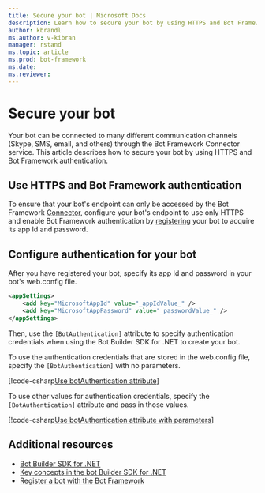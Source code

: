 ```yaml
---
title: Secure your bot | Microsoft Docs
description: Learn how to secure your bot by using HTTPS and Bot Framework Authentication.
author: kbrandl
ms.author: v-kibran
manager: rstand
ms.topic: article
ms.prod: bot-framework
ms.date: 
ms.reviewer:
---
```


# Secure your bot

Your bot can be connected to many different communication channels (Skype, SMS, email, and others) through the Bot Framework Connector service. This article describes how to secure your bot by using HTTPS and Bot Framework authentication.

## Use HTTPS and Bot Framework authentication

To ensure that your bot's endpoint can only be accessed by the Bot Framework [Connector](~/dotnet/concepts.md#connector), configure your bot's endpoint to use only HTTPS and enable Bot Framework authentication by [registering](~/portal-register-bot.md) your bot to acquire its app Id and password. 

## Configure authentication for your bot

After you have registered your bot, specify its app Id and password in your bot's web.config file. 

```xml
<appSettings>
    <add key="MicrosoftAppId" value="_appIdValue_" />
    <add key="MicrosoftAppPassword" value="_passwordValue_" />
</appSettings>
```

Then, use the `[BotAuthentication]` attribute to specify authentication credentials when using the Bot Builder SDK for .NET to create your bot. 

To use the authentication credentials that are stored in the web.config file, specify the `[BotAuthentication]` with no parameters.

[!code-csharp[Use botAuthentication attribute](~/includes/code/dotnet-security.cs#attribute1)]

To use other values for authentication credentials, specify the `[BotAuthentication]` attribute and pass in those values.

[!code-csharp[Use botAuthentication attribute with parameters](~/includes/code/dotnet-security.cs#attribute2)]

## Additional resources

- [Bot Builder SDK for .NET](~/dotnet/index.md)
- [Key concepts in the bot Builder SDK for .NET](~/dotnet/bot-builder-dotnet-concepts.md)
- [Register a bot with the Bot Framework](~/portal-register-bot.md)